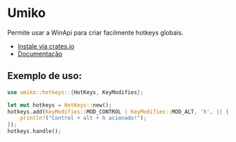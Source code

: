 # Umiko
Permite usar a WinApi para criar facilmente hotkeys globais.

 - [Instale via crates.io](https://crates.io/crates/umiko)
 - [Documentação](https://docs.rs/umiko)

 ## Exemplo de uso:
```rs
use umiko::hotkeys::{HotKeys, KeyModifies};

let mut hotkeys = HotKeys::new();
hotkeys.add(KeyModifies::MOD_CONTROL | KeyModifies::MOD_ALT, 'h', || {
    println!("Control + alt + h acionado!");
});
hotkeys.handle();
```
